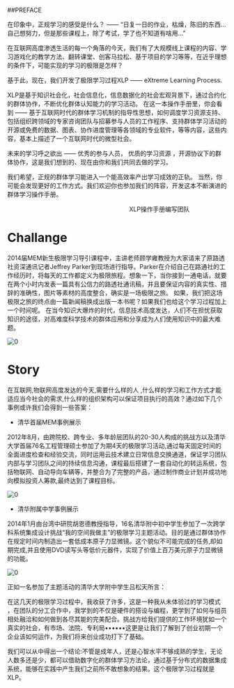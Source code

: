﻿##PREFACE

在印象中，正规学习的感受是什么？ —— “日复一日的作业，枯燥，陈旧的东西…自己想努力，但是那些课程上，除了考试，学了也不知道有啥用…”

在互联网高度渗透生活的每一个角落的今天，我们有了大规模线上课程的内容、学习游戏化的教学方法、翻转课堂、创客马拉松、基于项目的学习等等，在近乎理想的条件下，可能实现的学习的极限是怎样？

基于此，现在，我们开发了极限学习过程XLP —— eXtreme Learning Process.

XLP是基于知识社会化，社会信息化，信息数据化的社会宏观背景下，通过合约化的群体协作，不断优化群体认知能力的学习活动。
在这一本操作手册里，你会看到 —— 基于互联网时代的群体学习机制的指导性思想，如何调度学习资源支持、包括组织跨领域的专家咨询团队与招募参与人员的工作程序、支持群体学习活动的开源或免费的数据、图表、协作进度管理等各领域的专业软件，等等内容，这些内容，基本上描述了一个互联网时代的微型社会。

未来的学习呼之欲出 —— 优秀的参与人员， 优质的学习资源 ，开源协议下的群体协作，这是我们想到的、现在由你和我们共同去做的学习。

我们希望，正规的群体学习能进入一个能高效率产出学习成效的正轨。
当然，你可能会发现更好的工作方式。我们欢迎你也参加我们的阵容，开发这本不断演进的群体学习操作手册。

　　　　　　　　　　　　　　　　　　　　XLP操作手册编写团队



# Challange
2014届MEM新生极限学习导引课程中，主讲老师顾学雍教授为大家请来了原路透社资深通讯记者Jeffrey Parker到现场进行指导。Parker在介绍自己在路通社的工作经历时，将每天的工作都定义为极限旅程。想象一下，当你接到一通电话，就要在两个小时内发表一篇具有公信力的路透社通讯稿，并且要保证内容的真实性、措辞的准确性，图片等素材的高度整合，确实是一场极限之旅。
    如果，我们把这场极限之旅的终点由一篇新闻稿换成出版一本书呢？如果我们也给这个学习过程加上一个时间呢。
    在当今知识大爆炸的时代，信息技术高度发达，人们不在担忧获取知识的途径，对高难度科学技术的群体应用和分享成为人们使用知识中的最大难题。



![0](../assets/introduction/challange/01.png)


# Story
在互联网,物联网高度发达的今天,需要什么样的人
,什么样的学习和工作方式才能适应当今社会的需求,什么样的组织架构可以保证项目执行的高效？通过如下几个事例或许我们会得到一些答案：



* 清华首届MEM事例展示

2012年8月，由跨院校、跨专业、多年龄层团队的20-30人构成的挑战方以及清华大学首届76名工程管理硕士参加了为期4天的极限学习活动,通过每天固定时间的全面进度检查和经验交流，同时运用云技术建立日常信息交换通道，保证学习团队内部与学习团队之间的持续信息沟通，课程最后搭建了一套自动化的转运系统，包括物联网、自动导向车辆等，并整合为了完整的产品，通过制作商业计划并成功地向模拟投资人筹款,最终达到了课程目标。

![0](../assets/Introduction/11/08.jpg)




* 清华附属中学事例展示

2014年1月由台湾中研院胡恩德教授指导，16名清华附中初中学生参加了一次跨学科系统集成设计挑战“我的空间我做主”的极限学习主题活动。目的是通过群体协作在规定时间内制造出一套低成本原子力显微镜。这个貌似不可能完成的任务,却如期完成,并且使用DVD读写头等低价元器件，实现了价值上百万美元原子力显微镜的功能。

![0](../assets/Introduction/11/10.jpg)


正如一名参加了主题活动的清华大学附中学生吕松天所言：

在这几天的极限学习过程中，我收获了许多，这是一种我从未体验过的学习模式 ，在团队的分工合作中，我学到的不仅是硬件的搭设与编程，更学到了如何与组员相处融洽和如何做到各尽其能的完美配合。挑战方给我们提供的工作环境犹如一个真实的社会，有市场、法院、专利局••••••这更是让我们了解到了创业初期一个企业该如何运作，为我们将来创业成功打下了基础。

我们可以从中得出一个结论:不管是成年人，还是心智水平不够成熟的学生，无论人数多还是少，都可以借助数字化的群体学习方法论，通过基于分布式的数据集成系统，能够在实践中产生我们之前所不敢想象的结果。这个极限学习过程就是XLP。




